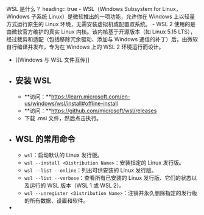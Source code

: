 WSL 是什么？
heading:: true
	- WSL（Windows Subsystem for Linux，Windows 子系统 Linux）是微软推出的一项功能，允许你在 Windows 上以轻量方式运行原生的 Linux 环境，无需安装虚拟机或配置双系统。
	- WSL 2 使用的是由微软官方维护的真实 Linux 内核。该内核基于开源版本（如 Linux 5.15 LTS），经过裁剪和适配（包括移除冗余驱动、添加与 Windows 通信的补丁）后，由微软自行编译并发布，专为在 Windows 上的 WSL 2 环境运行而设计。
- [[Windows 与 WSL 文件互传]]
- ## 安装 WSL
	- **访问：**https://learn.microsoft.com/en-us/windows/wsl/install#offline-install
	- **访问：**https://github.com/microsoft/wsl/releases
	- 下载 .msi 文件，然后点击执行。
- ## WSL 的常用命令
	- `wsl`：启动默认的 Linux 发行版。
	- `wsl --install <Distribution Name>`：安装指定的 Linux 发行版。
	- `wsl --list --online`：列出可供安装的 Linux 发行版。
	- `wsl --list --verbose`：查看所有已安装的 Linux 发行版、它们的状态以及运行的 WSL 版本（WSL 1 或 WSL 2）。
	- `wsl --unregister <Distribution Name>`：注销并永久删除指定的发行版的所有数据、设置和软件。
-